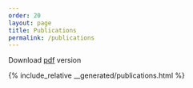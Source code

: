 ```yaml
---
order: 20
layout: page
title: Publications
permalink: /publications
---
```


<link rel="stylesheet" href="https://cdnjs.cloudflare.com/ajax/libs/font-awesome/4.7.0/css/font-awesome.min.css">

Download <a href="{{ site.url }}/download/publications.pdf">pdf</a> version

{% include_relative __generated/publications.html %}
